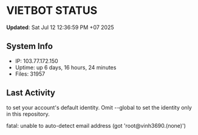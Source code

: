 # VIETBOT STATUS
**Updated**: Sat Jul 12 12:36:59 PM +07 2025

## System Info
- IP: 103.77.172.150
- Uptime: up 6 days, 16 hours, 24 minutes
- Files: 31957

## Last Activity

to set your account's default identity.
Omit --global to set the identity only in this repository.

fatal: unable to auto-detect email address (got 'root@vinh3690.(none)')
